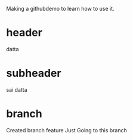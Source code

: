 Making a githubdemo to learn how to use it.
# header
datta
# subheader 
sai datta
# branch 
Created branch feature
Just Going to this branch
